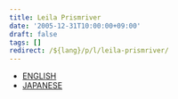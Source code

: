 ```yaml
---
title: Leila Prismriver
date: '2005-12-31T10:00:00+09:00'
draft: false
tags: []
redirect: /${lang}/p/l/leila-prismriver/
---
```


* [ENGLISH](/en/p/l/leila-prismriver/)
* [JAPANESE](/ja/p/l/leila-prismriver/)
